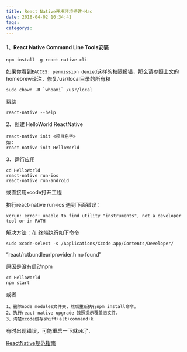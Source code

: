 ```yaml
---
title: React Native开发环境搭建-Mac
date: 2018-04-02 10:34:41
tags:
categorys:
---
```


#### 1、React Native Command Line Tools安装

```
npm install -g react-native-cli
```

如果你看到`EACCES: permission denied`这样的权限报错，那么请参照上文的homebrew译注，修复/usr/local目录的所有权

```
sudo chown -R `whoami` /usr/local
```

帮助

```
react-native --help
```



2、创建 HelloWorld ReactNative

```
react-native init <项目名字>
如：
react-native init HelloWorld
```



3、运行应用

```
cd HelloWorld
react-native run-ios
react-native run-android
```

或直接用xcode打开工程

执行react-native run-ios 遇到下面错误：

`xcrun: error: unable to find utility "instruments", not a developer tool or in PATH`

解决方法：在 终端执行如下命令

```
sudo xcode-select -s /Applications/Xcode.app/Contents/Developer/
```

“react/rctbundleurlprovider.h no found”

原因是没有启动npm

```
cd HelloWorld
npm start
```

或者

```
1、删除node modules文件夹，然后重新执行npm install命令。
2、执行react-native upgrade 按照提示覆盖旧文件。
3、清楚xcode缓存shift+alt+command+k
```

有时出现错误，可能重启一下就ok了.

[ReactNative规范指南](https://github.com/JasonBoy/javascript/blob/master/react/README.md)

